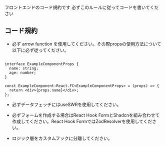 フロントエンドのコード規約です
必ずこのルールに従ってコードを書いてください

## コード規約

- 必ず arrow function を使用してください。その際propsの使用方法について以下に必ず従ってください。
```tsx

interface ExampleComponentProps {
  name: string;
  age: number;
}

const ExampleComponent:React.FC<ExampleComponentProps> = (props) => {
  return <div>{props.name}</div>;
};
```

- 必ずデータフェッチにはuseSWRを使用してください。

- 必ずフォームを作成する場合はReact Hook FormとShadcnを組み合わせて作成してください。React Hook FormではZodResolverを使用してください。

- ロジック層をカスタムフックに分離してください。

